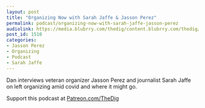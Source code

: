 ```yaml
---
layout: post
title: "Organizing Now with Sarah Jaffe & Jasson Perez"
permalink: podcast/organizing-now-with-sarah-jaffe-jasson-perez
audiolink: https://media.blubrry.com/thedig/content.blubrry.com/thedig/The_Dig-EP_251-SJ-JP.mp3
post_id: 1510
categories: 
- Jasson Perez
- Organizing
- Podcast
- Sarah Jaffe
---
```


Dan interviews veteran organizer Jasson Perez and journalist Sarah Jaffe on left organizing amid covid and where it might go.

Support this podcast at 
[Patreon.com/TheDig](http://Patreon.com/TheDig)